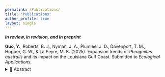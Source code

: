 ```yaml
---
permalink: /Publications/
title: "Publications"
author_profile: true
layout: single
---
```



**_In review, in revision, and in preprint_**

**Guo, Y.**, Roberts, B. J., Nyman, J. A., Plumlee, J. D., Davenport, T. M., Hopper, G. W., & La Peyre, M. K. (2025). Expansion trends of _Phragmites australis_ and its impact on the Louisiana Gulf Coast. Submitted to _Ecological Applications_. 
<details style="margin-top: -0.5em; padding-top: 0;"><summary>📖 Abstract</summary>
This study analyzes 18 years of data from 390 coastal monitoring sites in Louisiana to examine spatial and temporal trends...
<details>



**Guo, Y.**, Perapa, M., Wang, H., Wang, M., Lu, J., Wu, J., Li, B., Bossdorf, O. & Ju, R.-T. (2025). Herbivory increases towards lower latitudes in native but not introduced plants. Submitted to _Science Advances_ (under review).

Lu, J., **Guo, Y.**, Richards, C., Li, L., Wu, J., Li, B., & Ju, R.-T. (2025). Rapid adaptive evolution of multidimensional traits in a widespread plant invader. Submitted to _Ecology_ (under review).

Lu, J., **Guo, Y.**, Zhao, Y., Wu, J., Li, B., Richards, C. L., & Ju, R.-T. (2025) Silicon mediates geographic variation of herbivory-related traits in a widespread plant invader. Submitted to _Journal of Plant Ecology_ (under review).


**_Accepted/Published_**

Cao, P., Liao, Z. Y., Wang, S., Parepa, M., Zhang, L., Bi, J., Zhao, Y., **Guo, Y.**, Lin, T., Endriss, S. B., Wu, J., Ju, R.-T., Richards, C., Bossdorf, O. & Li, B. (2025). Cross‐continental variation of herbivore resistance in a global plant invader. **_Ecography_**, e07569.

Zhao, Y. J., Wang, S., Liao, Z. Y., Parepa, M., Zhang, L., Cao, P., Bi, J., **Guo, Y.**, Bossdorf, O., Richards, C., Wu, J., Li, B. & Ju, R.-T. (2024). Geographic variation in leaf traits and palatability of a native plant invader during domestic expansion. **_Ecology_**, 105(11), e4425.

Yin, M., Zhang, X., Zhu, H., Sheng, W., Wu, Y., Jiang, D., Wen, Q., Shao, H., **Guo, Y.**, Wang, C., Ma, L., Yu, X., Brix, H., Liu, L. & Guo, W. (2024). Trade-offs between Cd bioconcentration and translocation and underlying physiological and rhizobacterial mechanisms in _Phragmites australis_. **_Journal of Environmental Management_**, 371, 123291.
